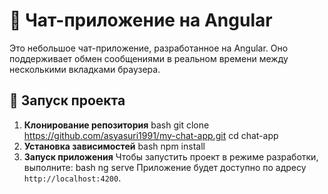 # 💬 Чат-приложение на Angular

Это небольшое чат-приложение, разработанное на Angular. Оно поддерживает обмен сообщениями в реальном времени между несколькими вкладками браузера.

## 🚀 Запуск проекта

1. **Клонирование репозитория**
bash
   git clone https://github.com/asyasuri1991/my-chat-app.git
   cd chat-app
2. **Установка зависимостей**
bash
   npm install
3. **Запуск приложения**
   Чтобы запустить проект в режиме разработки, выполните:
bash
   ng serve
Приложение будет доступно по адресу `http://localhost:4200`.
